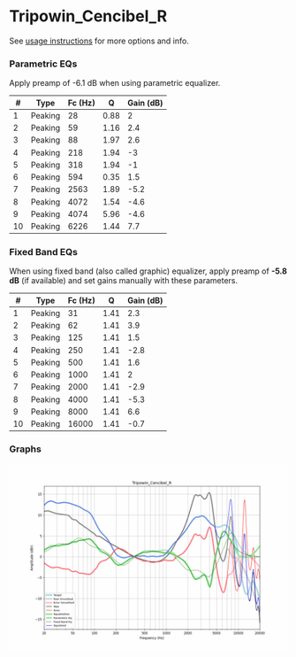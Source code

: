 # Tripowin_Cencibel_R
See [usage instructions](https://github.com/jaakkopasanen/AutoEq#usage) for more options and info.

### Parametric EQs
Apply preamp of -6.1 dB when using parametric equalizer.

|   # | Type    |   Fc (Hz) |    Q |   Gain (dB) |
|-----|---------|-----------|------|-------------|
|   1 | Peaking |        28 | 0.88 |         2   |
|   2 | Peaking |        59 | 1.16 |         2.4 |
|   3 | Peaking |        88 | 1.97 |         2.6 |
|   4 | Peaking |       218 | 1.94 |        -3   |
|   5 | Peaking |       318 | 1.94 |        -1   |
|   6 | Peaking |       594 | 0.35 |         1.5 |
|   7 | Peaking |      2563 | 1.89 |        -5.2 |
|   8 | Peaking |      4072 | 1.54 |        -4.6 |
|   9 | Peaking |      4074 | 5.96 |        -4.6 |
|  10 | Peaking |      6226 | 1.44 |         7.7 |

### Fixed Band EQs
When using fixed band (also called graphic) equalizer, apply preamp of **-5.8 dB** (if available) and set gains manually with these parameters.

|   # | Type    |   Fc (Hz) |    Q |   Gain (dB) |
|-----|---------|-----------|------|-------------|
|   1 | Peaking |        31 | 1.41 |         2.3 |
|   2 | Peaking |        62 | 1.41 |         3.9 |
|   3 | Peaking |       125 | 1.41 |         1.5 |
|   4 | Peaking |       250 | 1.41 |        -2.8 |
|   5 | Peaking |       500 | 1.41 |         1.6 |
|   6 | Peaking |      1000 | 1.41 |         2   |
|   7 | Peaking |      2000 | 1.41 |        -2.9 |
|   8 | Peaking |      4000 | 1.41 |        -5.3 |
|   9 | Peaking |      8000 | 1.41 |         6.6 |
|  10 | Peaking |     16000 | 1.41 |        -0.7 |

### Graphs
![](./Tripowin_Cencibel_R.png)
